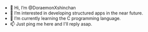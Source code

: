 - 👋 Hi, I’m @DoraemonXshinchan
- 👀 I’m interested in developing structured apps in the near future.
- 🌱 I’m currently learning the C programming language.
- 📫 Just ping me here and I'll reply asap.

<!---
DoraemonXshinchan/DoraemonXshinchan is a ✨ special ✨ repository because its `README.md` (this file) appears on your GitHub profile.
You can click the Preview link to take a look at your changes.
--->
